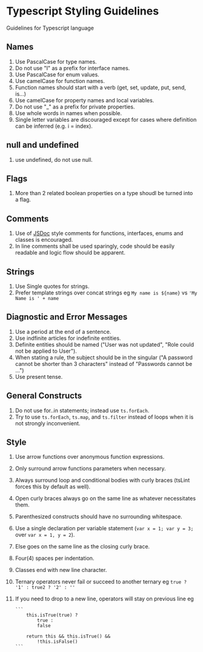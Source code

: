 # Typescript Styling Guidelines

Guidelines for Typescript language

## Names
1. Use PascalCase for type names.
2. Do not use "I" as a prefix for interface names.
3. Use PascalCase for enum values.
4. Use camelCase for function names.
5. Function names should start with a verb (get, set, update, put, send, is...)
6. Use camelCase for property names and local variables.
7. Do not use "_" as a prefix for private properties.
8. Use whole words in names when possible.
9. Single letter variables are discouraged except for cases where definition can be inferred (e.g. i = index).

## null and undefined
1. use undefined, do not use null.

## Flags
1. More than 2 related boolean properties on a type shoudl be turned into a flag.

## Comments
1. Use of [JSDoc](https://github.com/shri/JSDoc-Style-Guide) style comments for functions, interfaces, enums and classes is encouraged.
2. In line comments shall be used sparingly, code should be easily readable and logic flow should be apparent.

## Strings
1. Use Single quotes for strings.
2. Prefer template strings over concat strings eg ``My name is ${name}`` vs `'My Name is ' + name`

## Diagnostic and Error Messages
1. Use a period at the end of a sentence.
2. Use indfinite articles for indefinite entities.
3. Definite entities should be named ("User was not updated", "Role could not be applied to User").
4. When stating a rule, the subject should be in the singular ("A password cannot be shorter than 3 characters" instead of "Passwords cannot be ...")
5. Use present tense.

## General Constructs
1. Do not use for..in statements; instead use `ts.forEach`.
2. Try to use `ts.forEach`, `ts.map`, and `ts.filter` instead of loops when it is not strongly inconvenient.

## Style
1. Use arrow functions over anonymous function expressions.
2. Only surround arrow functions parameters when necessary.
3. Always surround loop and conditional bodies with curly braces (tsLint forces this by default as well).
4. Open curly braces always go on the same line as whatever necessitates them.
5. Parenthesized constructs should have no surrounding whitespace.
6. Use a single declaration per variable statement (`var x = 1; var y = 3;` over `var x = 1, y = 2`).
7. Else goes on the same line as the closing curly brace.
8. Four(4) spaces per indentation.
9. Classes end with new line character.
10. Ternary operators never fail or succeed to another ternary eg `true ? '1' : true2 ? '2' : ''`
11. If you need to drop to a new line, operators will stay on previous line eg 

        ```
            this.isTrue(true) ?
                true :
                false

            return this && this.isTrue() &&
                !this.isFalse()
        ```
